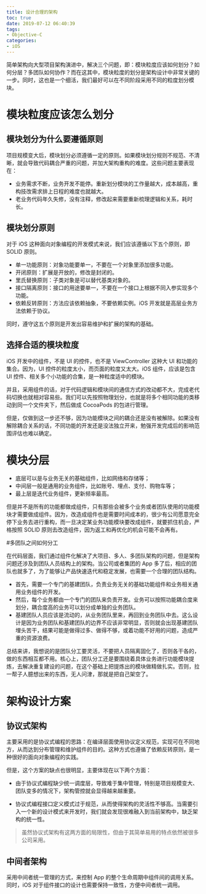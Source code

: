 ```yaml
---
title: 设计合理的架构
toc: true
date: 2019-07-12 06:40:39
tags:
- Objective-C
categories:
- iOS
---
```


简单架构向大型项目架构演进中，解决三个问题，即：模块粒度应该如何划分？如何分层？多团队如何协作？而在这其中，模块粒度的划分是架构设计中非常关键的一步。同时，这也是一个细活，我们最好可以在不同阶段采用不同的粒度划分模块。

# 模块粒度应该怎么划分

## 模块划分为什么要遵循原则

项目规模变大后，模块划分必须遵循一定的原则。如果模块划分规则不规范、不清晰，就会导致代码耦合严重的问题，并加大架构重构的难度。这些问题主要表现在：

* 业务需求不断，业务开发不能停。重新划分模块的工作量越大，成本越高，重构技改需求排上日程的难度也就越大。
* 老业务代码年久失修，没有注释，修改起来需要重新梳理逻辑和关系，耗时长。

## 模块划分原则

对于 iOS 这种面向对象编程的开发模式来说，我们应该遵循以下五个原则，即 SOLID 原则。

* 单一功能原则：对象功能要单一，不要在一个对象里添加很多功能。
* 开闭原则：扩展是开放的，修改是封闭的。
* 里氏替换原则：子类对象是可以替代基类对象的。
* 接口隔离原则：接口的用途要单一，不要在一个接口上根据不同入参实现多个功能。
* 依赖反转原则：方法应该依赖抽象，不要依赖实例。iOS 开发就是高层业务方法依赖于协议。

同时，遵守这五个原则是开发出容易维护和扩展的架构的基础。

## 选择合适的模块粒度

iOS 开发中的组件，不是 UI 的控件，也不是 ViewController 这种大 UI 和功能的集合。因为，UI 控件的粒度太小，而页面的粒度又太大。iOS 组件，应该是包含 UI 控件、相关多个小功能的合集，是一种粒度适中的模块。

并且，采用组件的话，对于代码逻辑和模块间的通信方式的改动都不大，完成老代码切换也就相对容易些。我们可以先按照物理划分，也就是将多个相同功能的类移动到同一个文件夹下，然后做成 CocoaPods 的包进行管理。

但是，仅做到这一步还不够，因为功能模块之间的耦合还是没有被解除。如果没有解除耦合关系的话，不同功能的开发还是没法独立开来，勉强开发完成后的影响范围评估也难以确定。

# 模块分层

* 底层可以是与业务无关的基础组件，比如网络和存储等；
* 中间层一般是通用的业务组件，比如账号、埋点、支付、购物车等；
* 最上层是迭代业务组件，更新频率最高。

但是并不是所有的功能都做成组件，只有那些会被多个业务或者团队使用的功能模块才需要做成组件。因为，改造成组件也是需要时间成本的，很少有公司愿意完全停下业务去进行重构，而一旦决定某业务功能模块要改成组件，就要抓住机会，严格按照 SOLID 原则去改造组件，因为返工和再优化的机会可能不会再有。

#多团队之间如何分工

在代码层面，我们通过组件化解决了大项目、多人、多团队架构的问题，但是架构问题还涉及到团队人员结构上的架构。当公司或者集团的 App 多了后，相应的团队也就多了，为了能够让产品快速迭代和稳定发展，也需要一个合理的团队结构。

* 首先，需要一个专门的基建团队，负责业务无关的基础功能组件和业务相关通用业务组件的开发。
* 然后，每个业务都由一个专门的团队来负责开发。业务可以按照功能耦合度来划分，耦合度高的业务可以划分成单独的业务团队。
* 基建团队人员应该是流动的，从业务团队里来，再回到业务团队中去。这么设计是因为业务团队和基建团队的边界不应该非常明显，否则就会出现基建团队埋头苦干，结果可能是做得过多、做得不够，或着功能不好用的问题，造成严重的资源浪费。

总结来讲，我想说的是团队分工要灵活，不要把人员隔离固化了，否则各干各的，做的东西相互都不用。核心上，团队分工还是要围绕着具体业务进行功能模块提炼，去解决重复建设的问题，在这个基础上把提炼出的模块做精做扎实。否则，拉一帮子人臆想出来的东西，无人问津，那就是把自己架空了。

# 架构设计方案

## 协议式架构

主要采用的是协议式编程的思路：在编译层面使用协议定义规范，实现可在不同地方，从而达到分布管理和维护组件的目的。这种方式也遵循了依赖反转原则，是一种很好的面向对象编程的实践。

但是，这个方案的缺点也很明显，主要体现在以下两个方面：

* 由于协议式编程缺少统一调度层，导致难于集中管理，特别是项目规模变大、团队变多的情况下，架构管控就会显得越来越重要。

* 协议式编程接口定义模式过于规范，从而使得架构的灵活性不够高。当需要引入一个新的设计模式来开发时，我们就会发现很难融入到当前架构中，缺乏架构的统一性。

> 虽然协议式架构有这两方面的局限性，但由于其简单易用的特点依然被很多公司采用。

## 中间者架构

采用中间者统一管理的方式，来控制 App 的整个生命周期中组件间的调用关系。同时，iOS 对于组件接口的设计也需要保持一致性，方便中间者统一调用。